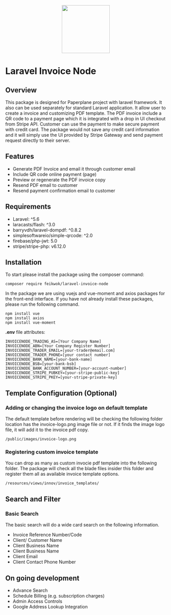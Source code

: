 <p align="center"><img width="150px" src="https://integratednode.net/images/integratednodelogo.png"></p>


# Laravel Invoice Node

<p align="center">
</p>

## Overview

This package is designed for Paperplane project with laravel framework. It also can be used separately for standard Laravel application.
It allow user to create a invoice and customizing PDF template. The PDF invoice include a QR code to a payment page which it is integrated with a drop in UI checkout from Stripe API.
Customer can use the payment to make secure payment with credit card. The package would not save any credit card information and it will simply use the UI provided by Stripe Gateway and send payment 
request directly to their server.

## Features

- Generate PDF Invoice and email it through customer email
- Include QR code online payment (page)
- Preview or regenerate the PDF invoice copy
- Resend PDF email to customer
- Resend payment confirmation email to customer 

## Requirements

- Laravel: ^5.6
- laracasts/flash: ^3.0
- barryvdh/laravel-dompdf: ^0.8.2
- simplesoftwareio/simple-qrcode: ^2.0
- firebase/php-jwt: 5.0
- stripe/stripe-php: v6.12.0

## Installation

To start please install the package using the composer command:

```$xslt
composer require feikwok/laravel-invoice-node
```

In the package we are using vuejs and vue-moment and axios packages for the front-end interface. If you have not already install these packages, please run the following command.

```$xslt
npm install vue
npm install axios
npm install vue-moment
```

**.env** file attributes:

```$xslt
INVOICENODE_TRADING_AS=[Your Company Name]
INVOICENODE_ABN=[Your Company Register Number]
INVOICENODE_TRADER_EMAIL=[your-trader@email.com]
INVOICENODE_TRADER_PHONE=[your contact number]
INVOICENODE_BANK_NAME=[your-bank-name]
INVOICENODE_BSB=[your-bank-bsb]
INVOICENODE_BANK_ACCOUNT_NUMBER=[your-account-number]
INVOICENODE_STRIPE_PUBKEY=[your-stripe-public-key]
INVOICENODE_STRIPE_PKEY=[your-stripe-private-key]
```

## Template Configuration (Optional)

### Adding or changing the invoice logo on default template

The default template before rendering will be checking the following folder location has the invoice-logo.png image file or not. If it finds the image logo file, it will add it to the 
invoice pdf copy.

```$xslt
/public/images/invoice-logo.png
```

### Registering custom invoice template

You can drop as many as custom invocie pdf template into the following folder. The package will check all the blade files insider this folder and register them all as available invoice template options.

```$xslt
/resources/views/innov/invoice_templates/
```

## Search and Filter

### Basic Search

The basic search will do a wide card search on the following information.

- Invoice Reference Number/Code
- Client/ Customer Name
- Client Business Name
- Client Business Name
- Client Email
- Client Contact Phone Number

## On going development

- Advance Search
- Schedule Billing (e.g. subscription charges)
- Admin Access Controls
- Google Address Lookup Integration